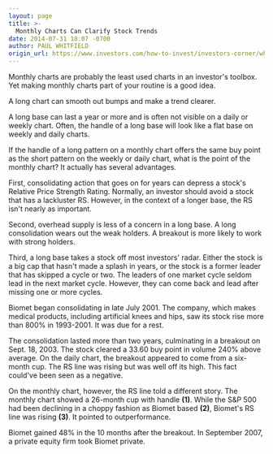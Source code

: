 ```yaml
---
layout: page
title: >-
  Monthly Charts Can Clarify Stock Trends
date: 2014-07-31 18:07 -0700
author: PAUL WHITFIELD
origin_url: https://www.investors.com/how-to-invest/investors-corner/what-good-are-monthly-stock-charts/
---
```


Monthly charts are probably the least used charts in an investor's toolbox. Yet making monthly charts part of your routine is a good idea.

A long chart can smooth out bumps and make a trend clearer.

A long base can last a year or more and is often not visible on a daily or weekly chart. Often, the handle of a long base will look like a flat base on weekly and daily charts.

If the handle of a long pattern on a monthly chart offers the same buy point as the short pattern on the weekly or daily chart, what is the point of the monthly chart? It actually has several advantages.

First, consolidating action that goes on for years can depress a stock's Relative Price Strength Rating. Normally, an investor should avoid a stock that has a lackluster RS. However, in the context of a longer base, the RS isn't nearly as important.

Second, overhead supply is less of a concern in a long base. A long consolidation wears out the weak holders. A breakout is more likely to work with strong holders.

Third, a long base takes a stock off most investors' radar. Either the stock is a big cap that hasn't made a splash in years, or the stock is a former leader that has skipped a cycle or two. The leaders of one market cycle seldom lead in the next market cycle. However, they can come back and lead after missing one or more cycles.

Biomet began consolidating in late July 2001. The company, which makes medical products, including artificial knees and hips, saw its stock rise more than 800% in 1993-2001. It was due for a rest.

The consolidation lasted more than two years, culminating in a breakout on Sept. 18, 2003. The stock cleared a 33.60 buy point in volume 240% above average. On the daily chart, the breakout appeared to come from a six-month cup. The RS line was rising but was well off its high. This fact could've been seen as a negative.

On the monthly chart, however, the RS line told a different story. The monthly chart showed a 26-month cup with handle **(1)**. While the S&P 500 had been declining in a choppy fashion as Biomet based **(2)**, Biomet's RS line was rising **(3)**. It pointed to outperformance.

Biomet gained 48% in the 10 months after the breakout. In September 2007, a private equity firm took Biomet private.
